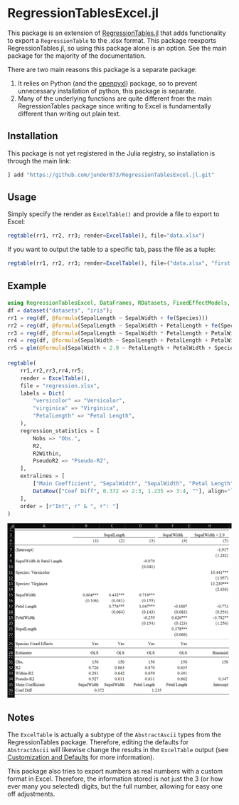 
# RegressionTablesExcel.jl

This package is an extension of [RegressionTables.jl](https://github.com/jmboehm/RegressionTables.jl) that adds functionality to export a `RegressionTable` to the .xlsx format. This package reexports RegressionTables.jl, so using this package alone is an option. See the main package for the majority of the documentation.

There are two main reasons this package is a separate package:
1. It relies on Python (and the [openpyxl](https://openpyxl.readthedocs.io/en/stable/)) package, so to prevent unnecessary installation of python, this package is separate.
2. Many of the underlying functions are quite different from the main RegressionTables package since writing to Excel is fundamentally different than writing out plain text.

## Installation

This package is not yet registered in the Julia registry, so installation is through the main link:

```julia
] add "https://github.com/junder873/RegressionTablesExcel.jl.git"
```

## Usage

Simply specify the render as `ExcelTable()` and provide a file to export to Excel:

```julia
regtable(rr1, rr2, rr3; render=ExcelTable(), file="data.xlsx")
```

If you want to output the table to a specific tab, pass the file as a tuple:

```julia
regtable(rr1, rr2, rr3; render=ExcelTable(), file=("data.xlsx", "first table"))
```

## Example

```julia
using RegressionTablesExcel, DataFrames, RDatasets, FixedEffectModels, GLM;
df = dataset("datasets", "iris");
rr1 = reg(df, @formula(SepalLength ~ SepalWidth + fe(Species)))
rr2 = reg(df, @formula(SepalLength ~ SepalWidth + PetalLength + fe(Species)))
rr3 = reg(df, @formula(SepalLength ~ SepalWidth * PetalLength + PetalWidth + fe(Species)))
rr4 = reg(df, @formula(SepalWidth ~ SepalLength + PetalLength + PetalWidth + fe(Species)))
rr5 = glm(@formula(SepalWidth < 2.9 ~ PetalLength + PetalWidth + Species), df, Binomial())

regtable(
    rr1,rr2,rr3,rr4,rr5;
    render = ExcelTable(),
    file = "regression.xlsx",
    labels = Dict(
        "versicolor" => "Versicolor",
        "virginica" => "Virginica",
        "PetalLength" => "Petal Length",
    ),
    regression_statistics = [
        Nobs => "Obs.",
        R2,
        R2Within,
        PseudoR2 => "Pseudo-R2",
    ],
    extralines = [
        ["Main Coefficient", "SepalWidth", "SepalWidth", "Petal Length", "Petal Length", "Intercept"],
        DataRow(["Coef Diff", 0.372 => 2:3, 1.235 => 3:4, ""], align="lccr")
    ],
    order = [r"Int", r" & ", r": "]
)
```

![result](images/regressions.png)

## Notes

The `ExcelTable` is actually a subtype of the `AbstractAscii` types from the RegressionTables package. Therefore, editing the defaults for `AbstractAscii` will likewise change the results in the `ExcelTable` output (see [Customization and Defaults](https://jmboehm.github.io/RegressionTables.jl/stable/customization/) for more information).

This package also tries to export numbers as real numbers with a custom format in Excel. Therefore, the information stored is not just the 3 (or how ever many you selected) digits, but the full number, allowing for easy one off adjustments.
